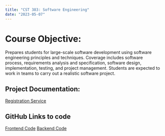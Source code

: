 ```yaml
---
title: "CST 383: Software Engineering"
date: "2023-05-07"
---
```


# Course Objective:
Prepares students for large-scale software development using software
engineering principles and techniques. Coverage includes software process,
requirements analysis and specification, software design, implementation, testing,
and project management. Students are expected to work in teams to carry out a realistic
software project.

## Project Documentation:
[Registration Service](/RegistrationService.pdf)

## GitHub Links to code

[Frontend Code](https://github.com/Luis-Jimenez-dev/CST438-Register-frontend-Jimenez)
[Backend Code](https://github.com/Luis-Jimenez-dev/CST438-Register-backend-Jimenez/tree/master/cst438_register)